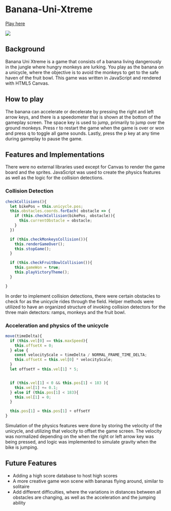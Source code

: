 # Banana-Uni-Xtreme

[Play here](http://www.michaelberman.io/Banana-Uni-Xtreme/)

![](https://i.imgur.com/lcAgEHY.png)

## Background
Banana Uni Xtreme is a game that consists of a banana living dangerously
in the jungle where hungry monkeys are lurking. You play as the banana
on a unicycle, where the objective is to avoid the monkeys to get to the
safe haven of the fruit bowl. This game was written in JavaScript and
rendered with HTML5 Canvas.

## How to play
The banana can accelerate or decelerate by pressing the right and left
arrow keys, and there is a speedometer that is shown at the bottom of
the gameplay screen. The space key is used to jump, primarily to jump
over the ground monkeys. Press r to restart the game when the game is
over or won and press q to toggle all game sounds. Lastly, press the p
key at any time during gameplay to pause the game.

## Features and Implementations
There were no external libraries used except for Canvas to render the
game board and the sprites. JavaScript was used to create the physics
features as well as the logic for the collision detections.

### Collision Detection

```javascript
checkCollisions(){
  let bikePos = this.unicycle.pos;
  this.obstacles.coords.forEach( obstacle => {
    if (this.checkCollision(bikePos, obstacle)){
      this.currentObstacle = obstacle;
    }
  })

  if (this.checkMonkeysCollision()){
    this.renderGameOver();
    this.stopGame();
  }

  if (this.checkFruitBowlCollision()){
    this.gameWon = true;
    this.playVictoryTheme();
  }

}
```

In order to implement collision detections, there were certain obstacles
to check for as the unicycle rides through the field. Helper methods were
utilized to have an organized structure of invoking collision detectors
for the three main detectors: ramps, monkeys and the fruit bowl.

### Acceleration and physics of the unicycle

```javascript
move(timeDelta){
  if (this.vel[0] == this.maxSpeed){
    this.offsetX = 0;
  } else {
    const velocityScale = timeDelta / NORMAL_FRAME_TIME_DELTA;
    this.offsetX = this.vel[0] * velocityScale;
  }
  let offsetY = this.vel[1] * 5;


  if (this.vel[1] < 0 && this.pos[1] < 183 ){
    this.vel[1] += 0.1;
  } else if (this.pos[1] < 183){
    this.vel[1] = 0;
  }

  this.pos[1] = this.pos[1] + offsetY
}
```
Simulation of the physics features were done by storing the velocity of
the unicycle, and utilizing that velocity to offset the game screen.
The velocity was normalized depending on the when the right or left arrow
key was being pressed, and logic was implemented to simulate gravity when
the bike is jumping.

## Future Features
* Adding a high score database to host high scores
* A more creative game won scene with bananas flying around, similar to
  solitaire
* Add different difficulties, where the variations in distances between
  all obstacles are changing, as well as the acceleration and the jumping
  ability
